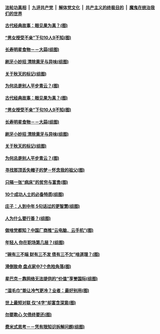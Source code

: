 

####  [法轮功真相](../../../../basic/blob/master/README.md?t=09211731) &nbsp;|&nbsp; [九评共产党](../../../../9ping.md/blob/master/README.md?t=09211731) &nbsp;|&nbsp; [解体党文化](../../../../jtdwh.md/blob/master/README.md?t=09211731)  &nbsp;|&nbsp; [共产主义的终极目的](../../../../gczydzjmd.md/blob/master/README.md?t=09211731) &nbsp;|&nbsp; [魔鬼在统治我们的世界](../../../../mgztzwmdsj.md/blob/master/README.md?t=09211731) 

#### [古代经典故事：眼见果为真？(图)](../pages/p8/946791.md?t=09211731) 

#### [“男女授受不亲”下句10人9不知(图)](../pages/p8/946408.md?t=09211731) 

#### [长寿明星食物－－大蒜(组图)](../pages/p8/946708.md?t=09211731) 

#### [刷牙小妙招 清除黄牙与异味(组图)](../pages/p8/946252.md?t=09211731) 

#### [关于秋天的标记(组图)](../pages/p8/946672.md?t=09211731) 

#### [为何总是别人平步青云？(图)](../pages/p8/945907.md?t=09211731) 

#### [古代经典故事：眼见果为真？(图)](../pages/p8/946791.md?t=09211731) 

#### [“男女授受不亲”下句10人9不知(图)](../pages/p8/946408.md?t=09211731) 

#### [长寿明星食物－－大蒜(组图)](../pages/p8/946708.md?t=09211731) 

#### [刷牙小妙招 清除黄牙与异味(组图)](../pages/p8/946252.md?t=09211731) 

#### [关于秋天的标记(组图)](../pages/p8/946672.md?t=09211731) 

#### [为何总是别人平步青云？(图)](../pages/p8/945907.md?t=09211731) 

#### [寻找那顶丢失帽子的梦－怀念我的祖父(图)](../pages/p8/946241.md?t=09211731) 

#### [只隔一张“病床”的贫穷与富贵(图)](../pages/p8/946620.md?t=09211731) 

#### [10个成功人士的必备特质(组图)](../pages/p8/946312.md?t=09211731) 

#### [庄子：人到中年 5句话过的更智慧(组图)](../pages/p8/946596.md?t=09211731) 

#### [人为什么要行善？(组图)](../pages/p8/946265.md?t=09211731) 

#### [做啥党都知？中国厂商推“云电脑．云手机”(图)](../pages/p8/946444.md?t=09211731) 

#### [年轻人 你在职场第几层？(组图)](../pages/p8/946231.md?t=09211731) 

#### [“碗有三不端 财有三不发 债有三不欠”啥道理？(图)](../pages/p8/946011.md?t=09211731) 

#### [滑倒致命 盘点家中7个危险角落(图)](../pages/p8/946407.md?t=09211731) 

#### [星巴克－靠网络无法提供的“价值”享誉国际(组图)](../pages/p8/945895.md?t=09211731) 

#### [“湿毛巾”能让冷气更冷？业者：最好别用(图)](../pages/p8/946414.md?t=09211731) 

#### [世上最短对联 仅“4字”却富含深意(图)](../pages/p8/946352.md?t=09211731) 

#### [勿要欺心 欠债终要还(图)](../pages/p8/945761.md?t=09211731) 

#### [费米式思考－－凭有限知识拆解问题(组图)](../pages/p8/945890.md?t=09211731) 

